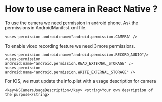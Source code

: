 # How to use camera in React Native ?

To use the camera we need permission in android phone. Ask the permissions in AndroidManifest.xml file.

```
<uses-permission android:name="android.permission.CAMERA" />
```

To enable video recording feature we need 3 more permissions.

```
<uses-permission android:name="android.permission.RECORD_AUDIO"/> 
<uses-permission android:name="android.permission.READ_EXTERNAL_STORAGE" /> 
<uses-permission android:name="android.permission.WRITE_EXTERNAL_STORAGE" />
```

For IOS, we must update the Info.plist with a usage description for camera

```
<key>NSCameraUsageDescription</key> <string>Your own description of the purpose</string>
```
